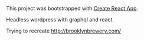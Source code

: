 This project was bootstrapped with [Create React App](https://github.com/facebookincubator/create-react-app).

Headless wordpress with graphql and react.

Trying to recreate http://brooklynbrewery.com/
